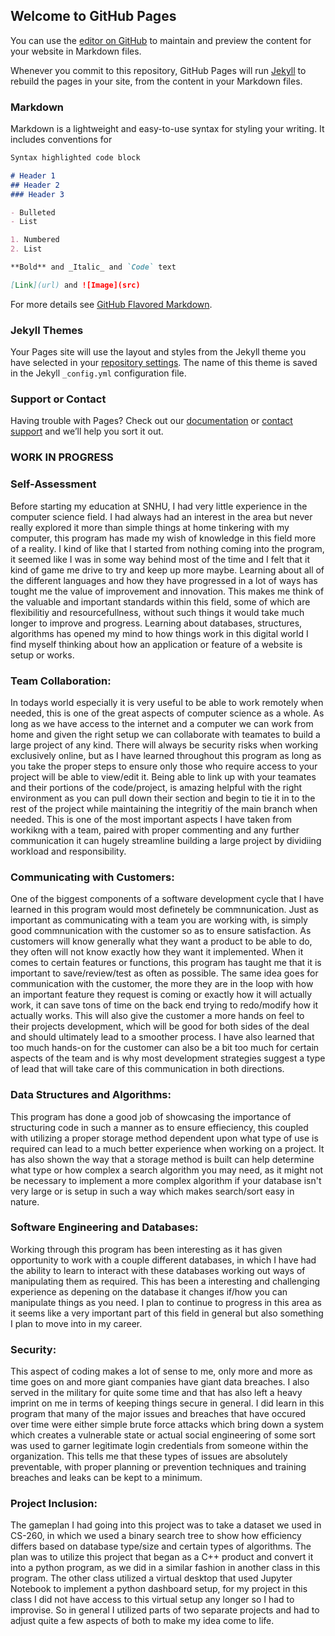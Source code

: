 ## Welcome to GitHub Pages

You can use the [editor on GitHub](https://github.com/dosty913/dostyCSePort/edit/gh-pages/index.md) to maintain and preview the content for your website in Markdown files.

Whenever you commit to this repository, GitHub Pages will run [Jekyll](https://jekyllrb.com/) to rebuild the pages in your site, from the content in your Markdown files.

### Markdown

Markdown is a lightweight and easy-to-use syntax for styling your writing. It includes conventions for

```markdown
Syntax highlighted code block

# Header 1
## Header 2
### Header 3

- Bulleted
- List

1. Numbered
2. List

**Bold** and _Italic_ and `Code` text

[Link](url) and ![Image](src)
```

For more details see [GitHub Flavored Markdown](https://guides.github.com/features/mastering-markdown/).

### Jekyll Themes

Your Pages site will use the layout and styles from the Jekyll theme you have selected in your [repository settings](https://github.com/dosty913/dostyCSePort/settings/pages). The name of this theme is saved in the Jekyll `_config.yml` configuration file.

### Support or Contact

Having trouble with Pages? Check out our [documentation](https://docs.github.com/categories/github-pages-basics/) or [contact support](https://support.github.com/contact) and we’ll help you sort it out.

### WORK IN PROGRESS

### Self-Assessment 

Before starting my education at SNHU, I had very little experience in the computer science field. I had always had an interest in the area but never really explored it more than simple things at home tinkering with my computer, this program has made my wish of knowledge in this field more of a reality. I kind of like that I started from nothing coming into the program, it seemed like I was in some way behind most of the time and I felt that it kind of game me drive to try and keep up more maybe. Learning about all of the different languages and how they have progressed in a lot of ways has tought me the value of improvement and innovation. This makes me think of the valuable and important standards within this field, some of which are flexibilitiy and resourcefullness, without such things it would take much longer to improve and progress. Learning about databases, structures, algorithms has opened my mind to how things work in this digital world I find myself thinking about how an application or feature of a website is setup or works. 

### Team Collaboration:
In todays world especially it is very useful to be able to work remotely when needed, this is one of the great aspects of computer science as a whole. As long as we have access to the internet and a computer we can work from home and given the right setup we can collaborate with teamates to build a large project of any kind. There will always be security risks when working exclusively online, but as I have learned throughout this program as long as you take the proper steps to ensure only those who require access to your project will be able to view/edit it. Being able to link up with your teamates and their portions of the code/project, is amazing helpful with the right environment as you can pull down their section and begin to tie it in to the rest of the project while maintaining the integritiy of the main branch when needed. This is one of the most important aspects I have taken from workikng with a team, paired with proper commenting and any further communication it can hugely streamline building a large project by dividiing workload and responsibility. 

### Communicating with Customers:
One of the biggest components of a software development cycle that I have learned in this program would most definetely be commnunication. Just as important as communicating with a team you are working with, is simply good commnunication with the customer so as to ensure satisfaction. As customers will know generally what they want a product to be able to do, they often will not know exactly how they want it implemented. When it comes to certain features or functions, this program has taught me that it is important to save/review/test as often as possible. The same idea goes for communication with the customer, the more they are in the loop with how an important feature they request is coming or exactly how it will actually work, it can save tons of time on the back end trying to redo/modify how it actually works. This will also give the customer a more hands on feel to their projects development, which will be good for both sides of the deal and should ultimately lead to a smoother process. I have also learned that too much hands-on for the customer can also be a bit too much for certain aspects of the team and is why most development strategies suggest a type of lead that will take care of this communication in both directions.

### Data Structures and Algorithms:
This program has done a good job of showcasing the importance of structuring code in such a manner as to ensure effieciency, this coupled with utilizing a proper storage method dependent upon what type of use is required can lead to a much better experience when working on a project. It has also shown the way that a storage method is built can help determine what type or how complex a search algorithm you may need, as it might not be necessary to implement a more complex algorithm if your database isn't very large or is setup in such a way which makes search/sort easy in nature.

### Software Engineering and Databases:
Working through this program has been interesting as it has given opportunity to work with a couple different databases, in which I have had the ability to learn to interact with these databases working out ways of manipulating them as required. This has been a interesting and challenging experience as depening on the database it changes if/how you can manipulate things as you need. I plan to continue to progress in this area as it seems like a very important part of this field in general but also something I plan to move into in my career.

### Security:
This aspect of coding makes a lot of sense to me, only more and more as time goes on and more giant companies have giant data breaches. I also served in the military for quite some time and that has also left a heavy imprint on me in terms of keeping things secure in general. I did learn in this program that many of the major issues and breaches that have occured over time were either simple brute force attacks which bring down a system which creates a vulnerable state or actual social engineering of some sort was used to garner legitimate login credentials from someone within the organization. This tells me that these types of issues are absolutely preventable, with proper planning or prevention techniques and training breaches and leaks can be kept to a minimum.

### Project Inclusion:
The gameplan I had going into this project was to take a dataset we used in CS-260, in which we used a binary search tree to show how efficiency differs based on database type/size and certain types of algorithms. The plan was to utilize this project that began as a C++ product and convert it into a python program, as we did in a similar fashion in another class in this program. The other class utilized a virtual desktop that used Jupyter Notebook to implement a python dashboard setup, for my project in this class I did not have access to this virtual setup any longer so I had to improvise. So in general I utilized parts of two separate projects and had to adjust quite a few aspects of both to make my idea come to life.

